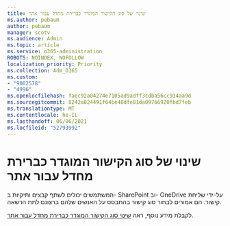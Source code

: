 ```yaml
---
title: שינוי של סוג הקישור המוגדר כברירת מחדל עבור אתר
ms.author: pebaum
author: pebaum
manager: scotv
ms.audience: Admin
ms.topic: article
ms.service: o365-administration
ROBOTS: NOINDEX, NOFOLLOW
localization_priority: Priority
ms.collection: Adm_O365
ms.custom:
- "9002578"
- "4996"
ms.openlocfilehash: faec92a04274e7105ad9adff3cdba56cc914aa9d
ms.sourcegitcommit: 8242a824491f64be48dfe81da09766920fbd7feb
ms.translationtype: MT
ms.contentlocale: he-IL
ms.lasthandoff: 06/06/2021
ms.locfileid: "52793992"
---
```

# <a name="change-the-default-link-type-for-a-site"></a>שינוי של סוג הקישור המוגדר כברירת מחדל עבור אתר

המשתמשים יכולים לשתף קבצים ותיקיות ב- SharePoint וב- OneDrive על-ידי שליחת קישור. הם אמורים לבחור סוג קישור בהתבסס על האנשים שלהם ברצונם לתת הרשאה.

לקבלת מידע נוסף, ראה [שינוי סוג הקישור המוגדר כברירת מחדל עבור אתר](/sharepoint/change-default-sharing-link).
